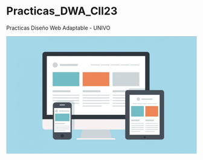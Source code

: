 # Practicas_DWA_Cll23

Practicas Diseño Web Adaptable - UNIVO

![Imagen descriptiva de lenguaje usado](imgreference.jpg)
